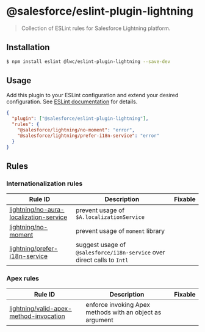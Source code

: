 # @salesforce/eslint-plugin-lightning

> Collection of ESLint rules for Salesforce Lightning platform.

## Installation

```sh
$ npm install eslint @lwc/eslint-plugin-lightning --save-dev
```

## Usage

Add this plugin to your ESLint configuration and extend your desired configuration. See [ESLint documentation](http://eslint.org/docs/user-guide/configuring#configuring-plugins) for details.

```json
{
  "plugin": ["@salesforce/eslint-plugin-lightning"],
  "rules": {
    "@salesforce/lightning/no-moment": "error",
    "@salesforce/lightning/prefer-i18n-service": "error"
  }
}
```

## Rules

### Internationalization rules

| Rule ID                                                                                | Description                                                             | Fixable |
| -------------------------------------------------------------------------------------- | ----------------------------------------------------------------------- | ------- |
| [lightning/no-aura-localization-service](./docs/rules/no-aura-localization-service.md) | prevent usage of `$A.localizationService`                               |         |
| [lightning/no-moment](./docs/rules/no-moment.md)                                       | prevent usage of `moment` library                                       |         |
| [lightning/prefer-i18n-service](./docs/rules/prefer-i18n-service.md)                   | suggest usage of `@salesforce/i18n-service` over direct calls to `Intl` |         |

### Apex rules

| Rule ID                                                                                | Description                                              | Fixable |
| -------------------------------------------------------------------------------------- | -------------------------------------------------------- | ------- |
| [lightning/valid-apex-method-invocation](./docs/rules/valid-apex-method-invocation.md) | enforce invoking Apex methods with an object as argument |         |
